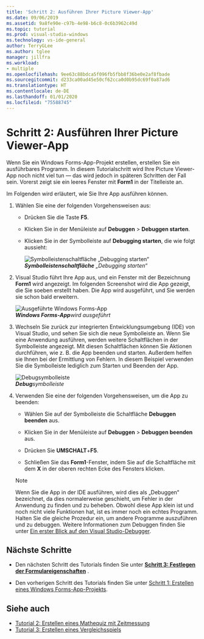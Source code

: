 ```yaml
---
title: 'Schritt 2: Ausführen Ihrer Picture Viewer-App'
ms.date: 09/06/2019
ms.assetid: 9a8fe90e-c97b-4e98-b6c8-0c6b3962c49d
ms.topic: tutorial
ms.prod: visual-studio-windows
ms.technology: vs-ide-general
author: TerryGLee
ms.author: tglee
manager: jillfra
ms.workload:
- multiple
ms.openlocfilehash: 9ee63c88bdca5f096fb5fbb8f36be0e2af8fbade
ms.sourcegitcommit: d233ca00ad45e50cf62cca0d0b95dc69f0a87ad6
ms.translationtype: HT
ms.contentlocale: de-DE
ms.lasthandoff: 01/01/2020
ms.locfileid: "75588745"
---
```

# <a name="step-2-run-your-picture-viewer-app"></a>Schritt 2: Ausführen Ihrer Picture Viewer-App

Wenn Sie ein Windows Forms-App-Projekt erstellen, erstellen Sie ein ausführbares Programm. In diesem Tutorialschritt wird Ihre Picture Viewer-App noch nicht viel tun &mdash; das wird jedoch in späteren Schritten der Fall sein. Vorerst zeigt sie ein leeres Fenster mit **Form1** in der Titelleiste an.

Im Folgenden wird erläutert, wie Sie Ihre App ausführen können. 

1. Wählen Sie eine der folgenden Vorgehensweisen aus:

    - Drücken Sie die Taste **F5**.

    - Klicken Sie in der Menüleiste auf **Debuggen** > **Debuggen starten**.

    - Klicken Sie in der Symbolleiste auf **Debugging starten**, die wie folgt aussieht:

      ![Symbolleistenschaltfläche „Debugging starten“](../ide/media/express_icondebug.png)<br>
      ***Symbolleistenschaltfläche*** *„Debugging starten“*

1. Visual Studio führt Ihre App aus, und ein Fenster mit der Bezeichnung **Form1** wird angezeigt. Im folgenden Screenshot wird die App gezeigt, die Sie soeben erstellt haben. Die App wird ausgeführt, und Sie werden sie schon bald erweitern.

     ![Ausgeführte Windows Forms-App](../ide/media/express_firstrun.png)<br>
***Windows Forms-App****wird ausgeführt*

1. Wechseln Sie zurück zur integrierten Entwicklungsumgebung (IDE) von Visual Studio, und sehen Sie sich die neue Symbolleiste an. Wenn Sie eine Anwendung ausführen, werden weitere Schaltflächen in der Symbolleiste angezeigt. Mit diesen Schaltflächen können Sie Aktionen durchführen, wie z. B. die App beenden und starten. Außerdem helfen sie Ihnen bei der Ermittlung von Fehlern. In diesem Beispiel verwenden Sie die Symbolleiste lediglich zum Starten und Beenden der App.

     ![Debugsymbolleiste](../ide/media/express_debugtoolbar.png)<br>
***Debug****symbolleiste*

1. Verwenden Sie eine der folgenden Vorgehensweisen, um die App zu beenden:

    - Wählen Sie auf der Symbolleiste die Schaltfläche **Debuggen beenden** aus.

    - Klicken Sie in der Menüleiste auf **Debuggen** > **Debuggen beenden** aus.

    - Drücken Sie **UMSCHALT**+**F5**.

    - Schließen Sie das **Form1**-Fenster, indem Sie auf die Schaltfläche mit dem **X** in der oberen rechten Ecke des Fensters klicken.

    > [!NOTE]
    > Wenn Sie die App in der IDE ausführen, wird dies als „Debuggen“ bezeichnet, da dies normalerweise geschieht, um Fehler in der Anwendung zu finden und zu beheben. Obwohl diese App klein ist und noch nicht viele Funktionen hat, ist es immer noch ein echtes Programm. Halten Sie die gleiche Prozedur ein, um andere Programme auszuführen und zu debuggen. Weitere Informationen zum Debuggen finden Sie unter [Ein erster Blick auf den Visual Studio-Debugger](../debugger/debugger-feature-tour.md).

## <a name="next-steps"></a>Nächste Schritte

* Den nächsten Schritt des Tutorials finden Sie unter **[Schritt 3: Festlegen der Formulareigenschaften](../ide/step-3-set-your-form-properties.md)** .

* Den vorherigen Schritt des Tutorials finden Sie unter [Schritt 1: Erstellen eines Windows Forms-App-Projekts](../ide/step-1-create-a-windows-forms-application-project.md).

## <a name="see-also"></a>Siehe auch

* [Tutorial 2: Erstellen eines Mathequiz mit Zeitmessung](tutorial-2-create-a-timed-math-quiz.md)
* [Tutorial 3: Erstellen eines Vergleichsspiels](tutorial-3-create-a-matching-game.md)

